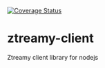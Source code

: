[![Coverage Status](https://coveralls.io/repos/juanramb/ztreamy-client/badge.svg?branch=master&service=github)](https://coveralls.io/github/juanramb/ztreamy-client?branch=master)
# ztreamy-client
Ztreamy client library for nodejs
